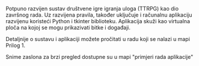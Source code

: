 Potpuno razvijen sustav društvene igre igranja uloga (TTRPG) kao dio završnog rada. Uz razvijena pravila, također uključuje i računalnu aplikaciju razvijenu koristeći Python i tkinter biblioteku. 
Aplikacija skuži kao virtualna ploča na kojoj se mogu prikazivati bitke i događaji.

Detaljnije o sustavu i aplikaciji možete pročitati u radu koji se nalazi u mapi Prilog 1.

Snime zaslona za brzi pregled dostupne su u mapi "primjeri rada aplikacije"
